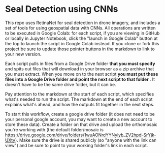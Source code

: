 # Seal Detection using CNNs

This repo uses RetinaNet for seal detection in drone imagery, and includes a set of tools for using geospatial data with CNNs. All operations are written to be executed in Google Colab: for each script, if you are viewing in GitHub or locally in Jupyter Notebook, click the "launch in Google Colab" button at the top to launch the script in Google Colab instead. If you clone or fork this project be sure to update those pointer buttons in the markdown to link to your new version.

Each script pulls in files from a Google Drive folder <b> that you must specify </b> and spits out files that will download in your browser as a zip archive that you must extract. When you move on to the next script <b> you must put these files into a Google Drive folder and point the next script to that folder </b>. It doesn't have to be the same drive folder, but it can be.

Pay attention to the markdown at the start of each script, which specifies what's needed to run the script. The markdown at the end of each script explains what's ahead, and how the outputs fit together in the next steps.

To start this workflow, create a google drive folder (it does not need to be your personal google account, you may want to create a new account to store these data). Create a folder on that drive and upload the orthomosaic you're working with (the default folder/mosaic is https://drive.google.com/drive/folders/1wuAONrdYYNylyb_ZV2hpd-SrYjk-UXty). Make sure the drive is shared publicly (so "anyone with the link can view") and be sure to point to your working folder's link in each script.
